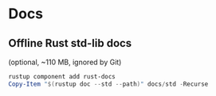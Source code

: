 # Docs

## Offline Rust std-lib docs
(optional, ~110 MB, ignored by Git)

```powershell
rustup component add rust-docs
Copy-Item "$(rustup doc --std --path)" docs/std -Recurse
``` 